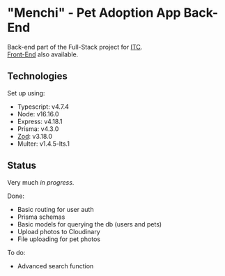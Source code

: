 # "Menchi" - Pet Adoption App Back-End

Back-end part of the Full-Stack project for [ITC](https://github.com/israeltechchallenge).  
[Front-End](https://github.com/planetariumfish/menchi-fe) also available.

## Technologies

Set up using:

- Typescript: v4.7.4
- Node: v16.16.0
- Express: v4.18.1
- Prisma: v4.3.0
- [Zod](https://github.com/colinhacks/zod): v3.18.0
- Multer: v1.4.5-lts.1

## Status

Very much _in progress_.

Done:

- Basic routing for user auth
- Prisma schemas
- Basic models for querying the db (users and pets)
- Upload photos to Cloudinary
- File uploading for pet photos

To do:

- Advanced search function
